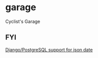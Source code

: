 # garage
Cyclist's Garage

## FYI
[Django/PostgreSQL support for json date](https://pganalyze.com/blog/postgres-jsonb-django-python)
